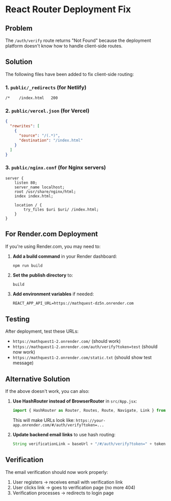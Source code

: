 # React Router Deployment Fix

## Problem
The `/auth/verify` route returns "Not Found" because the deployment platform doesn't know how to handle client-side routes.

## Solution
The following files have been added to fix client-side routing:

### 1. `public/_redirects` (for Netlify)
```
/*    /index.html   200
```

### 2. `public/vercel.json` (for Vercel)
```json
{
  "rewrites": [
    {
      "source": "/(.*)",
      "destination": "/index.html"
    }
  ]
}
```

### 3. `public/nginx.conf` (for Nginx servers)
```nginx
server {
    listen 80;
    server_name localhost;
    root /usr/share/nginx/html;
    index index.html;

    location / {
        try_files $uri $uri/ /index.html;
    }
}
```

## For Render.com Deployment

If you're using Render.com, you may need to:

1. **Add a build command** in your Render dashboard:
   ```bash
   npm run build
   ```

2. **Set the publish directory** to:
   ```
   build
   ```

3. **Add environment variables** if needed:
   ```
   REACT_APP_API_URL=https://mathquest-dz5n.onrender.com
   ```

## Testing

After deployment, test these URLs:
- `https://mathquest1-2.onrender.com/` (should work)
- `https://mathquest1-2.onrender.com/auth/verify?token=test` (should now work)
- `https://mathquest1-2.onrender.com/static.txt` (should show test message)

## Alternative Solution

If the above doesn't work, you can also:

1. **Use HashRouter instead of BrowserRouter** in `src/App.jsx`:
   ```javascript
   import { HashRouter as Router, Routes, Route, Navigate, Link } from 'react-router-dom';
   ```
   
   This will make URLs look like: `https://your-app.onrender.com/#/auth/verify?token=...`

2. **Update backend email links** to use hash routing:
   ```java
   String verificationLink = baseUrl + "/#/auth/verify?token=" + token;
   ```

## Verification

The email verification should now work properly:
1. User registers → receives email with verification link
2. User clicks link → goes to verification page (no more 404)
3. Verification processes → redirects to login page
